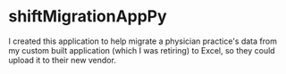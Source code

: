 # shiftMigrationAppPy

I created this application to help migrate a physician practice's data from my custom built application (which I was retiring) to Excel, so they could upload it to their new vendor.

